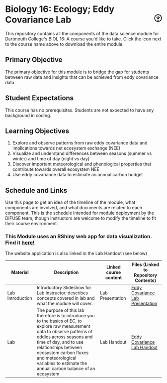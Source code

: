 # Biology 16: Ecology; Eddy Covariance Lab <a href="https://github.com/difuse-dartmouth/BIOL16_X20/archive/refs/heads/main.zip"><img src="https://github.com/difuse-dartmouth/.github/blob/ecc522189d093025100d24feef5fc134f592c677/profile/download_button.png" alt="Download the entire module" align="right" style="width: 0.25in;"></a>

This repository contains all the components of the data science module for Dartmouth College's BIOL 16: A course you'd like to take.  Click the icon next to the course name above to download the entire module.

## Primary Objective

The primary objective for this module is to bridge the gap for students between raw data and insights that can be achieved from eddy covariance data 


## Student Expectations

This course has no prerequisites. Students are not expected to have any background in coding.

## Learning Objectives
1.	Explore and observe patterns from raw eddy covariance data and implications towards net ecosystem exchange (NEE)
2.	Visualize and understand differences between seasons (summer vs winter) and time of day (night vs day)
3.	Discover important meteorological and phenological properties that contribute towards overall ecosystem NEE
4.	Use eddy covariance data to estimate an annual carbon budget


## Schedule and Links

Use this page to get an idea of the timeline of the module, what components are involved, and what documents are related to each component. This is the schedule intended for module deployment by the DIFUSE team, though instructors are welcome to modify the timeline to fit their course environment.

### This Module uses an RShiny web app for data visualization. Find it [here!](https://difuse-dartmouth.shinyapps.io/DIFUSEEddyCovariance/)
The website application is also linked in the Lab Handout (see below)

| Material |  Description | Linked course content | Files (Linked to Repository Contents) |
|------------------|-----------------|----------------------------------------|--------------------------------------------------|
| Lab Introduction | Introductory Slideshow for Lab Instructor; describes concepts covered in lab and what the module will cover.| Lab Presentation |[Eddy Covariance Lab Presentation](logistics) |
| Lab | The purpose of this lab therefore is to introduce you to the basics of EC, to explore raw measurement data to observe patterns of eddies across seasons and time of day, and to use relationships between ecosystem carbon fluxes and meteorological variables to estimate the annual carbon balance of an ecosystem.  | Lab Handout |[Eddy Covariance Lab Handout](components) |
